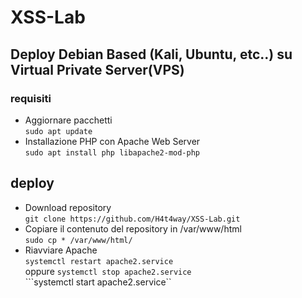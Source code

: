 # XSS-Lab

## Deploy Debian Based (Kali, Ubuntu, etc..) su Virtual Private Server(VPS)

### requisiti

- Aggiornare pacchetti  
```sudo apt update```
- Installazione PHP con Apache Web Server  
```sudo apt install php libapache2-mod-php```

## deploy
- Download repository  
```git clone https://github.com/H4t4way/XSS-Lab.git```
- Copiare il contenuto del repository in /var/www/html  
```sudo cp * /var/www/html/```
- Riavviare Apache  
```systemctl restart apache2.service```  
oppure
```systemctl stop apache2.service```  
```systemctl start apache2.service``
